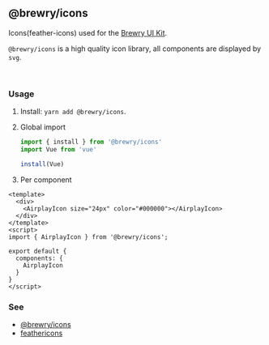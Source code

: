 ## @brewry/icons
Icons(feather-icons) used for the [Brewry UI Kit](#).

`@brewry/icons` is a high quality icon library, all components are displayed by `svg`.

<br/>

### Usage

1. Install: `yarn add @brewry/icons`.

2. Global import
    ```js
    import { install } from '@brewry/icons'
    import Vue from 'vue'
    
    install(Vue)
    ```

3. Per component
```vue
<template>
  <div>
    <AirplayIcon size="24px" color="#000000"></AirplayIcon>
  </div>
</template>
<script>
import { AirplayIcon } from '@brewry/icons';

export default {
  components: {
    AirplayIcon
  }
}
</script>
```
### See

  - [@brewry/icons](https://github.com/brewry/icons)
  - [feathericons](https://feathericons.com/)
